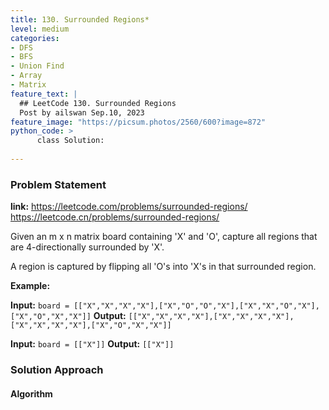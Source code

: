 ```yaml
---
title: 130. Surrounded Regions*
level: medium
categories:
- DFS
- BFS
- Union Find
- Array
- Matrix
feature_text: |
  ## LeetCode 130. Surrounded Regions
  Post by ailswan Sep.10, 2023
feature_image: "https://picsum.photos/2560/600?image=872"
python_code: >
      class Solution:
   
---
```


### Problem Statement
**link:**
https://leetcode.com/problems/surrounded-regions/
https://leetcode.cn/problems/surrounded-regions/

Given an m x n matrix board containing 'X' and 'O', capture all regions that are 4-directionally surrounded by 'X'.

A region is captured by flipping all 'O's into 'X's in that surrounded region.

**Example:**

**Input:** `board = [["X","X","X","X"],["X","O","O","X"],["X","X","O","X"],["X","O","X","X"]]`
**Output:** `[["X","X","X","X"],["X","X","X","X"],["X","X","X","X"],["X","O","X","X"]]`
 
**Input:** `board = [["X"]]`
**Output:** `[["X"]]`
 

### Solution Approach

 
#### Algorithm
 
